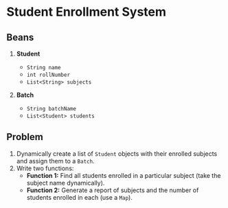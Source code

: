 # Student Enrollment System

## Beans
1. **Student**  
   - `String name`  
   - `int rollNumber`  
   - `List<String> subjects`  

2. **Batch**  
   - `String batchName`  
   - `List<Student> students`  

## Problem
1. Dynamically create a list of `Student` objects with their enrolled subjects and assign them to a `Batch`.  
2. Write two functions:  
   - **Function 1:** Find all students enrolled in a particular subject (take the subject name dynamically).  
   - **Function 2:** Generate a report of subjects and the number of students enrolled in each (use a `Map`).  
